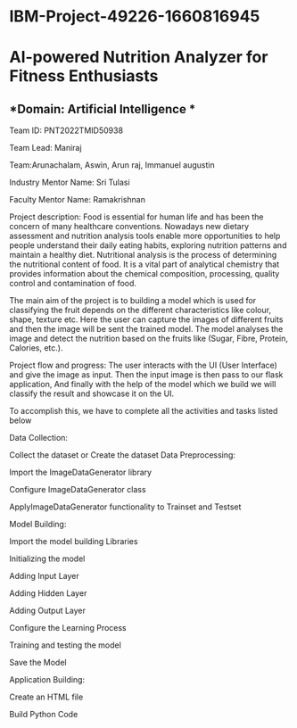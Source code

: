 # IBM-Project-49226-1660816945
# AI-powered Nutrition Analyzer for Fitness Enthusiasts
## *Domain: Artificial Intelligence *
Team ID: PNT2022TMID50938

Team Lead: Maniraj

Team:Arunachalam, Aswin, Arun raj, Immanuel augustin

Industry Mentor Name: Sri Tulasi

Faculty Mentor Name: Ramakrishnan

Project description:
Food is essential for human life and has been the concern of many healthcare conventions. Nowadays new dietary assessment and nutrition analysis tools enable more opportunities to help people understand their daily eating habits, exploring nutrition patterns and maintain a healthy diet. Nutritional analysis is the process of determining the nutritional content of food. It is a vital part of analytical chemistry that provides information about the chemical composition, processing, quality control and contamination of food.

The main aim of the project is to building a model which is used for classifying the fruit depends on the different characteristics like colour, shape, texture etc. Here the user can capture the images of different fruits and then the image will be sent the trained model. The model analyses the image and detect the nutrition based on the fruits like (Sugar, Fibre, Protein, Calories, etc.).

Project flow and progress:
The user interacts with the UI (User Interface) and give the image as input. Then the input image is then pass to our flask application, And finally with the help of the model which we build we will classify the result and showcase it on the UI.

To accomplish this, we have to complete all the activities and tasks listed below

Data Collection:

 Collect the dataset or Create the dataset
Data Preprocessing:

 Import the ImageDataGenerator library

 Configure ImageDataGenerator class

 ApplyImageDataGenerator functionality to Trainset and Testset

Model Building:

 Import the model building Libraries

 Initializing the model

 Adding Input Layer

 Adding Hidden Layer

 Adding Output Layer

 Configure the Learning Process

 Training and testing the model

 Save the Model

Application Building:

 Create an HTML file

 Build Python Code
